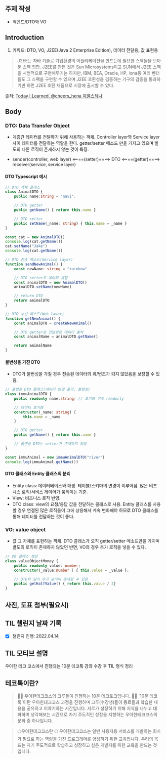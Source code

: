 ## 주제 작성
- 백엔드/DTO와 VO

## Introduction

1. 키워드: DTO, VO, J2EE(Java 2 Enterprise Edition), 데이터 전달용, 값 표현용

> J2EE는 자바 기술로 기업환경의 어플리케이션을 만드는데 필요한 스펙들을 모아둔 스펙 집합.
J2EE를 만든 것은 Sun Microsystems이고 SUN에서 J2EE 스펙을 시범적으로 구현해두기는 하지만, IBM, BEA, Oracle, HP, Iona등 여러 벤더들도 그 스펙을 구현할 수 있으며 J2EE 호환성을 검증하는 기구의 검증을 통과하기만 하면 J2EE 호환 제품으로 시장에 출시할 수 있다.

출처: [Today I Learned. @cheers_hena 치얼스헤나](https://cheershennah.tistory.com/74)

## Body

### DTO: Data Transfer Object

- 계층간 데이터를 전달하기 위해 사용하는 객체. Controller layer와 Service layer 사이 데이터를 전달하는 역할을 한다. getter/setter 메소드 만을 가지고 있으며 별도의 다른 로직이 존재하지 않는 것이 특징.

- sender(controller, web layer) <====(setter)====> DTO <====(getter)====> receiver(service, service layer)

#### DTO Typescript 예시

```ts 
// DTO 객체 클래스
class AnimalDTO {
    public name:string = "navi";

    // DTO getter
    public getName() { return this.name }

    // DTO setter
    public setName(_name: string) { this.name = _name }
}

const cat = new AnimalDTO()
console.log(cat.getName())
cat.setName("Jake") 
console.log(cat.getName())

// DTO 전송 메소드(Service layer)
function sendNewAnimal() {
    const newName: string = "rainbow"

    // DTO setter로 데이터 세팅
    const animalDTO = new AnimalDTO()
    animalDTO.setName(newName)

    // return DTO 
    return animalDTO
}

// DTO 수신 메소드(Web layer)
function getNewAnimal() {
    const animalDTO = createNewAnimal()

    // DTO getter로 전달받은 데이터 출력
    const animalName = animalDTO.getName()

    return animalName
}
```

#### 불변성을 가진 DTO

- DTO가 불변성을 가질 경우 전송된 데이터의 위/변조가 되지 않았음을 보장할 수 있음. 

```ts
// 불변성 DTO 클래스(데이터 변경 불가, 불변성)
class immuAnimalDTO {
    public readonly name:string; // 초기화 이후 readonly

    // 데이터 초기화
    constructor(_name: string) {
        this.name = _name 
    }

    // DTO getter
    public getName() { return this.name }

    // 불변성 DTO는 setter가 존재하지 않음
}

const immuAnimal = new immuAnimalDTO("river")
console.log(immuAnimal.getName())
```

#### DTO 클래스와 Entity 클래스의 분리

- Entity class: 데이터베이스와 매핑. 테이블/스키마의 변경이 이루어짐. 많은 비즈니스 로직/서비스 레이어가 움직이는 기준.
- View: 비즈니스 로직 반영. 
- DTO class: view의 요청/응답 값을 전달하는 클래스로 사용. Entity 클래스를 사용할 경우 연결된 많은 로직들이 그에 상응해서 계속 변화해야 하므로 DTO 클래스를 통해 데이터를 전달하는 것이 좋다.

### VO: value object

- 값 그 자체를 표현하는 객체. DTO 클래스가 오직 getter/setter 메소드만을 가지며 별도의 로직이 존재하지 않았던 반면, VO의 경우 추가 로직을 넣을 수 있다.

```ts
// VO 클래스 생성
class valueObjectMoney { 
    public readonly value: number; 
    constructor(_value:number ) { this.value = _value };

    // DTO와 달리 추가 로직이 존재할 수 있음
    public getHalfValue() { return this.value / 2}
}
```


## 사진, 도표 첨부(필요시)

## TIL 챌린지 날짜 기록
- [x] 챌린지 진행: 2022.04.14

## TIL 모티브 설명
우아한 테크 코스에서 진행되는 10분 테코톡 강의 수강 후 TIL 형식 정리

## 테코톡이란? 
> 🙋‍♀️ 우아한테크코스의 크루들이 진행하는 10분 테크토크입니다. 🙋‍♂️ '10분 테코톡'이란  우아한테크코스 과정을 진행하며 크루(수강생)들이 동료들과 학습한 내용을 공유하고 이야기하는 시간입니다. 서로가 성장하기 위해 지식을 나누고 대화하며 생각해보는 시간으로 자기 주도적인 성장을 지향하는 우아한테크코스의 문화 중 하나입니다.

> 🌕우아한테크코스란 🌕 우아한테크코스는 일반 사용자용 서비스를 개발하는 회사가 필요로 하는 역량을 가진 프로그래머를 양성하기 위한 교육입니다. 우리의 목표는 자기 주도적으로 학습하고 성장하고 싶은 개발자를 위한 교육을 만드는 것입니다.
